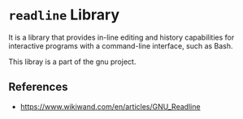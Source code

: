 # `readline` Library

It is a library that provides in-line editing and history capabilities for interactive programs with a command-line interface, such as Bash.

This libray is a part of the gnu project.



## References

- https://www.wikiwand.com/en/articles/GNU_Readline

